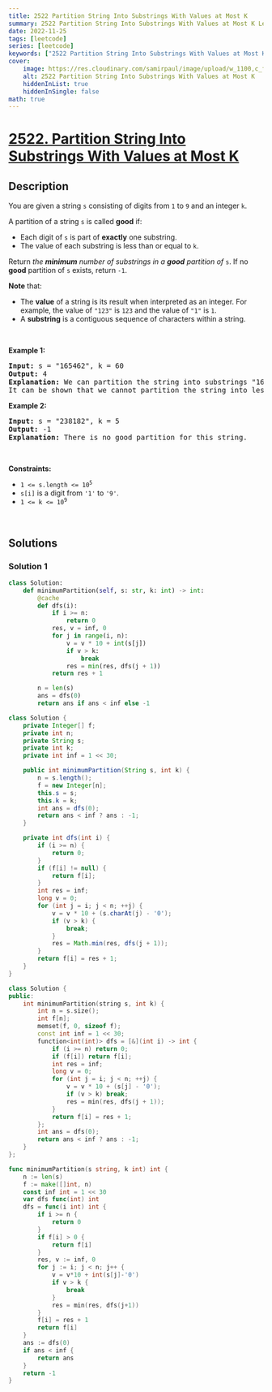 ```yaml
---
title: 2522 Partition String Into Substrings With Values at Most K
summary: 2522 Partition String Into Substrings With Values at Most K LeetCode Solution Explained
date: 2022-11-25
tags: [leetcode]
series: [leetcode]
keywords: ["2522 Partition String Into Substrings With Values at Most K LeetCode Solution Explained in all languages", "2522 Partition String Into Substrings With Values at Most K", "LeetCode", "leetcode solution in Python3 C++ Java Go PHP Ruby Swift TypeScript Rust C# JavaScript C", "GeeksforGeeks", "InterviewBit", "Coding Ninjas", "HackerRank", "HackerEarth", "CodeChef", "TopCoder", "AlgoExpert", "freeCodeCamp", "Codeforces", "GitHub", "AtCoder", "Samir Paul"]
cover:
    image: https://res.cloudinary.com/samirpaul/image/upload/w_1100,c_fit,co_rgb:FFFFFF,l_text:Arial_75_bold:2522 Partition String Into Substrings With Values at Most K - Solution Explained/problem-solving.webp
    alt: 2522 Partition String Into Substrings With Values at Most K
    hiddenInList: true
    hiddenInSingle: false
math: true
---
```



# [2522. Partition String Into Substrings With Values at Most K](https://leetcode.com/problems/partition-string-into-substrings-with-values-at-most-k)


## Description

<p>You are given a string <code>s</code> consisting of digits from <code>1</code> to <code>9</code> and an integer <code>k</code>.</p>

<p>A partition of a string <code>s</code> is called <strong>good</strong> if:</p>

<ul>
	<li>Each digit of <code>s</code> is part of <strong>exactly</strong> one substring.</li>
	<li>The value of each substring is less than or equal to <code>k</code>.</li>
</ul>

<p>Return <em>the <strong>minimum</strong> number of substrings in a <strong>good</strong> partition of</em> <code>s</code>. If no <strong>good</strong> partition of <code>s</code> exists, return <code>-1</code>.</p>

<p><b>Note</b> that:</p>

<ul>
	<li>The <strong>value</strong> of a string is its result when interpreted as an integer. For example, the value of <code>&quot;123&quot;</code> is <code>123</code> and the value of <code>&quot;1&quot;</code> is <code>1</code>.</li>
	<li>A <strong>substring</strong> is a contiguous sequence of characters within a string.</li>
</ul>

<p>&nbsp;</p>
<p><strong class="example">Example 1:</strong></p>

<pre>
<strong>Input:</strong> s = &quot;165462&quot;, k = 60
<strong>Output:</strong> 4
<strong>Explanation:</strong> We can partition the string into substrings &quot;16&quot;, &quot;54&quot;, &quot;6&quot;, and &quot;2&quot;. Each substring has a value less than or equal to k = 60.
It can be shown that we cannot partition the string into less than 4 substrings.
</pre>

<p><strong class="example">Example 2:</strong></p>

<pre>
<strong>Input:</strong> s = &quot;238182&quot;, k = 5
<strong>Output:</strong> -1
<strong>Explanation:</strong> There is no good partition for this string.
</pre>

<p>&nbsp;</p>
<p><strong>Constraints:</strong></p>

<ul>
	<li><code>1 &lt;= s.length &lt;= 10<sup>5</sup></code></li>
	<li><code>s[i]</code> is a digit from <code>&#39;1&#39;</code> to <code>&#39;9&#39;</code>.</li>
	<li><code>1 &lt;= k &lt;= 10<sup>9</sup></code></li>
</ul>

<p>&nbsp;</p>
<style type="text/css">.spoilerbutton {display:block; border:dashed; padding: 0px 0px; margin:10px 0px; font-size:150%; font-weight: bold; color:#000000; background-color:cyan; outline:0; 
}
.spoiler {overflow:hidden;}
.spoiler > div {-webkit-transition: all 0s ease;-moz-transition: margin 0s ease;-o-transition: all 0s ease;transition: margin 0s ease;}
.spoilerbutton[value="Show Message"] + .spoiler > div {margin-top:-500%;}
.spoilerbutton[value="Hide Message"] + .spoiler {padding:5px;}
</style>

## Solutions

### Solution 1

<!-- tabs:start -->

```python
class Solution:
    def minimumPartition(self, s: str, k: int) -> int:
        @cache
        def dfs(i):
            if i >= n:
                return 0
            res, v = inf, 0
            for j in range(i, n):
                v = v * 10 + int(s[j])
                if v > k:
                    break
                res = min(res, dfs(j + 1))
            return res + 1

        n = len(s)
        ans = dfs(0)
        return ans if ans < inf else -1
```

```java
class Solution {
    private Integer[] f;
    private int n;
    private String s;
    private int k;
    private int inf = 1 << 30;

    public int minimumPartition(String s, int k) {
        n = s.length();
        f = new Integer[n];
        this.s = s;
        this.k = k;
        int ans = dfs(0);
        return ans < inf ? ans : -1;
    }

    private int dfs(int i) {
        if (i >= n) {
            return 0;
        }
        if (f[i] != null) {
            return f[i];
        }
        int res = inf;
        long v = 0;
        for (int j = i; j < n; ++j) {
            v = v * 10 + (s.charAt(j) - '0');
            if (v > k) {
                break;
            }
            res = Math.min(res, dfs(j + 1));
        }
        return f[i] = res + 1;
    }
}
```

```cpp
class Solution {
public:
    int minimumPartition(string s, int k) {
        int n = s.size();
        int f[n];
        memset(f, 0, sizeof f);
        const int inf = 1 << 30;
        function<int(int)> dfs = [&](int i) -> int {
            if (i >= n) return 0;
            if (f[i]) return f[i];
            int res = inf;
            long v = 0;
            for (int j = i; j < n; ++j) {
                v = v * 10 + (s[j] - '0');
                if (v > k) break;
                res = min(res, dfs(j + 1));
            }
            return f[i] = res + 1;
        };
        int ans = dfs(0);
        return ans < inf ? ans : -1;
    }
};
```

```go
func minimumPartition(s string, k int) int {
	n := len(s)
	f := make([]int, n)
	const inf int = 1 << 30
	var dfs func(int) int
	dfs = func(i int) int {
		if i >= n {
			return 0
		}
		if f[i] > 0 {
			return f[i]
		}
		res, v := inf, 0
		for j := i; j < n; j++ {
			v = v*10 + int(s[j]-'0')
			if v > k {
				break
			}
			res = min(res, dfs(j+1))
		}
		f[i] = res + 1
		return f[i]
	}
	ans := dfs(0)
	if ans < inf {
		return ans
	}
	return -1
}
```

<!-- tabs:end -->

<!-- end -->
